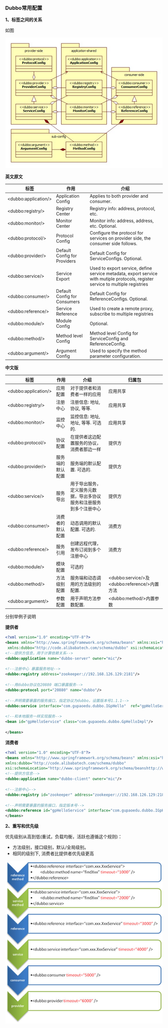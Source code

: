 ### **Dubbo常用配置**

**1、标签之间的关系**

如图

![](dubbo/dubbo-config.jpg)


**英文原文**

标签| 	作用| 	介绍
--|--|--
\<dubbo:application/>	|Application Config 	|Applies to both provider and consumer.
\<dubbo:registry/> 	|Registry Center 	|Registry info: address, protocol, etc.
\<dubbo:monitor/> 	|Monitor Center 	|Monitor info: address, address, etc. Optional.
\<dubbo:protocol/> 	|Protocol Config 	|Configure the protocol for services on provider side, the consumer side follows.
\<dubbo:provider/> 	|Default Config for Providers 	|Default Config for ServiceConfigs. Optional.
\<dubbo:service/> 	|Service Export 	|Used to export service, define service metadata, export service with mutiple protocols, register service to multiple registries
\<dubbo:consumer/> 	|Default Config for Consumers |	Default Config for ReferenceConfigs. Optional.
\<dubbo:reference/> 	|Service Reference 	|Used to create a remote proxy, subscribe to multiple registries
\<dubbo:module/> 	|Module Config 	|Optional.
\<dubbo:method/> 	|Method level Config 	|Method level Config for ServiceConfig and ReferenceConfig.
\<dubbo:argument/> 	|Argument Config 	|Used to specify the method parameter configuration.


**中文版**

标签 	|作用 	|介绍   |归属包   
--|--|--|--
\<dubbo:application/>	|应用配置	|对于提供者和消费者一样的应用   |应用共享
\<dubbo:registry/> 	|注册中心 	|注册信息: 地址, 协议, 等等.    |应用共享
\<dubbo:monitor/> 	|监控中心 	|监控信息: 地址, 地址, 等等. 可选的.    |应用共享
\<dubbo:protocol/> 	|协议配置	|在提供者这边配置服务的协议，消费者那边一样 |提供方
\<dubbo:provider/> 	|服务端的默认配置 	|服务端的默认配置. 可选的. |提供方
\<dubbo:service/> 	|服务导出 	|用于导出服务，定义服务元数据，导出多协议服务和注册服务到多个注册中心 |提供方
\<dubbo:consumer/> 	|消费者的默认配置 |	动态调用的默认配置. 可选的. |消费方
\<dubbo:reference/> 	|服务引用	|创建远程代理，发布订阅到多个注册中心 |消费方
\<dubbo:module/> 	|模块配置 	|可选的
\<dubbo:method/> 	|方法级别配置 	|服务端和动态调用的方法级别的配置.  |\<dubbo:service/>及\<dubbo:reference/>内置方法
\<dubbo:argument/> 	|参数配置 	|用于声明方法参数配置.  |\<dubbo:method/>内置参数

分别举例子说明

**提供者**

```xml
<?xml version="1.0" encoding="UTF-8"?>
<beans xmlns="http://www.springframework.org/schema/beans" xmlns:xsi="http://www.w3.org/2001/XMLSchema-instance"
 xmlns:dubbo="http://code.alibabatech.com/schema/dubbo" xsi:schemaLocation="http://www.springframework.org/schema/beanshttp://www.springframework.org/schema/beans/spring-beans.xsdhttp://code.alibabatech.com/schema/dubbohttp://code.alibabatech.com/schema/dubbo/dubbo.xsd">
<!--提供方信息，用于计算依赖关系-->
<dubbo:application name="dubbo-server" owner="mic"/>
 
<!--注册中心 暴露服务地址-->
<dubbo:registry address="zookeeper://192.168.126.129:2181"/>
 
<!--用dubbo协议在20880 端口暴露服务-->
<dubbo:protocol port="20880" name="dubbo"/>
 
<!--声明需要暴露的服务接口，指定协议为dubbo，设置版本号1.1.1-->
<dubbo:service interface="com.gupaoedu.dubbo.IGpHello"  ref="gpHelloService" protocol="dubbo" version="1.1.1"/>
 
<!--和本地服务一样实现服务-->
<bean id="gpHelloService" class="com.gupaoedu.dubbo.GpHelloImpl"/>

</beans>
```

**消费者**

```xml
<?xml version="1.0" encoding="UTF-8"?>
<beans xmlns="http://www.springframework.org/schema/beans" xmlns:xsi="http://www.w3.org/2001/XMLSchema-instance"
xmlns:dubbo="http://code.alibabatech.com/schema/dubbo"
xsi:schemaLocation="http://www.springframework.org/schema/beanshttp://www.springframework.org/schema/beans/spring-beans.xsdhttp://code.alibabatech.com/schema/dubbohttp://code.alibabatech.com/schema/dubbo/dubbo.xsd">
<!--提供方信息-->
<dubbo:application name="dubbo-client" owner="mic"/>
 
<!--注册中心-->
<dubbo:registry id="zookeeper" address="zookeeper://192.168.126.129:2181?register=false" file="d:/dubbo-server"/>
 
<!--声明需要暴露的服务接口，指定版本号-->
<dubbo:reference id="gpHelloService" interface="com.gupaoedu.dubbo.IGpHello" registry="zookeeper" version="1.1.1"/>
</beans>
```

**2、重写和优先级**

优先级别从高到低(重试，负载均衡，活跃也遵循这个规则)：

* 方法级别，接口级别，默认/全局级别。
* 相同的级别下, 消费者比提供者优先级更高


![](dubbo/dubbo-config-override.jpg)